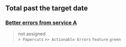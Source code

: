 ## Total past the target date
  
###  [Better errors from service A](https://github.com/bryanmacfarlane/sample-reports/issues/15)  
> not assigned  
  `> Papercuts` `>> Actionable Errors` `feature` `green`